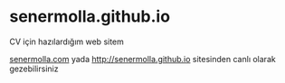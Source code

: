 # senermolla.github.io

CV için hazılardığım web sitem 

<a href="senermolla.com" type="_blank">senermolla.com</a> yada <a href="http://senermolla.github.io">http://senermolla.github.io</a> sitesinden canlı olarak gezebilirsiniz
